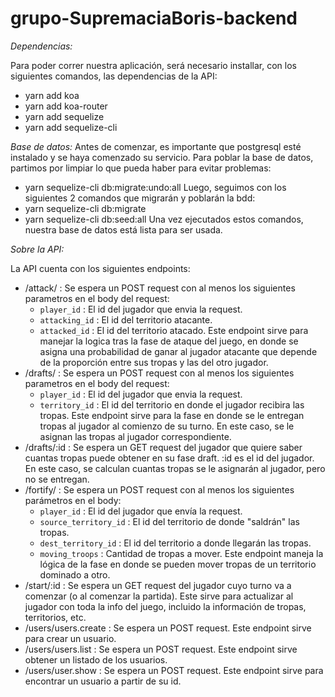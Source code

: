 # grupo-SupremaciaBoris-backend

*Dependencias:*

Para poder correr nuestra aplicación, será necesario installar, con los siguientes comandos, las dependencias de la API:
- yarn add koa
- yarn add koa-router
- yarn add sequelize
- yarn add sequelize-cli

*Base de datos:*
Antes de comenzar, es importante que postgresql esté instalado y se haya comenzado su servicio.
Para poblar la base de datos, partimos por limpiar lo que pueda haber para evitar problemas:
- yarn sequelize-cli db:migrate:undo:all
Luego, seguimos con los siguientes 2 comandos que migrarán y poblarán la bdd:
- yarn sequelize-cli db:migrate
- yarn sequelize-cli db:seed:all
Una vez ejecutados estos comandos, nuestra base de datos está lista para ser usada.

*Sobre la API:*

La API cuenta con los siguientes endpoints:
- /attack/      :   Se espera un POST request con al menos los siguientes parametros en el body del request:
    - `player_id`       : El id del jugador que envia la request.
    - `attacking_id`    : El id del territorio atacante.
    - `attacked_id`     : El id del territorio atacado.
Este endpoint sirve para manejar la logica tras la fase de ataque del juego, en donde se asigna una probabilidad de ganar al jugador atacante 
que depende de la proporción entre sus tropas y las del otro jugador.
- /drafts/      :   Se espera un POST request con al menos los siguientes parametros en el body del request:
    - `player_id`       : El id del jugador que envia la request.
    - `territory_id`    : El id del territorio en donde el jugador recibira las tropas.
Este endpoint sirve para la fase en donde se le entregan tropas al jugador al comienzo de su turno. En este caso, se le asignan las tropas al jugador correspondiente.
- /drafts/:id   :   Se espera un GET request del jugador que quiere saber cuantas tropas puede obtener en su fase draft. :id es el id del jugador. En este caso, se calculan 
cuantas tropas se le asignarán al jugador, pero no se entregan.
- /fortify/     :   Se espera un POST request con al menos los siguientes parámetros en el body:    
    - `player_id`           : El id del jugador que envía la request.
    - `source_territory_id` : El id del territorio de donde "saldrán" las tropas.
    - `dest_territory_id`   : El id del territorio a donde llegarán las tropas.
    - `moving_troops`       : Cantidad de tropas a mover.
Este endpoint maneja la lógica de la fase en donde se pueden mover tropas de un territorio dominado a otro.
- /start/:id    :   Se espera un GET request del jugador cuyo turno va a comenzar (o al comenzar la partida). Este sirve para actualizar al jugador con toda la info del juego, 
incluido la información de tropas, territorios, etc.
- /users/users.create   : Se espera un POST request. Este endpoint sirve para crear un usuario.
- /users/users.list     : Se espera un POST request. Este endpoint sirve obtener un listado de los usuarios.
- /users/user.show      : Se espera un POST request. Este endpoint sirve para encontrar un usuario a partir de su id.